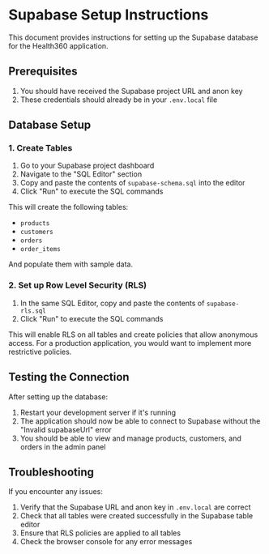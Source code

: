# Supabase Setup Instructions

This document provides instructions for setting up the Supabase database for the Health360 application.

## Prerequisites

1. You should have received the Supabase project URL and anon key
2. These credentials should already be in your `.env.local` file

## Database Setup

### 1. Create Tables

1. Go to your Supabase project dashboard
2. Navigate to the "SQL Editor" section
3. Copy and paste the contents of `supabase-schema.sql` into the editor
4. Click "Run" to execute the SQL commands

This will create the following tables:
- `products`
- `customers`
- `orders`
- `order_items`

And populate them with sample data.

### 2. Set up Row Level Security (RLS)

1. In the same SQL Editor, copy and paste the contents of `supabase-rls.sql`
2. Click "Run" to execute the SQL commands

This will enable RLS on all tables and create policies that allow anonymous access. For a production application, you would want to implement more restrictive policies.

## Testing the Connection

After setting up the database:

1. Restart your development server if it's running
2. The application should now be able to connect to Supabase without the "Invalid supabaseUrl" error
3. You should be able to view and manage products, customers, and orders in the admin panel

## Troubleshooting

If you encounter any issues:

1. Verify that the Supabase URL and anon key in `.env.local` are correct
2. Check that all tables were created successfully in the Supabase table editor
3. Ensure that RLS policies are applied to all tables
4. Check the browser console for any error messages
